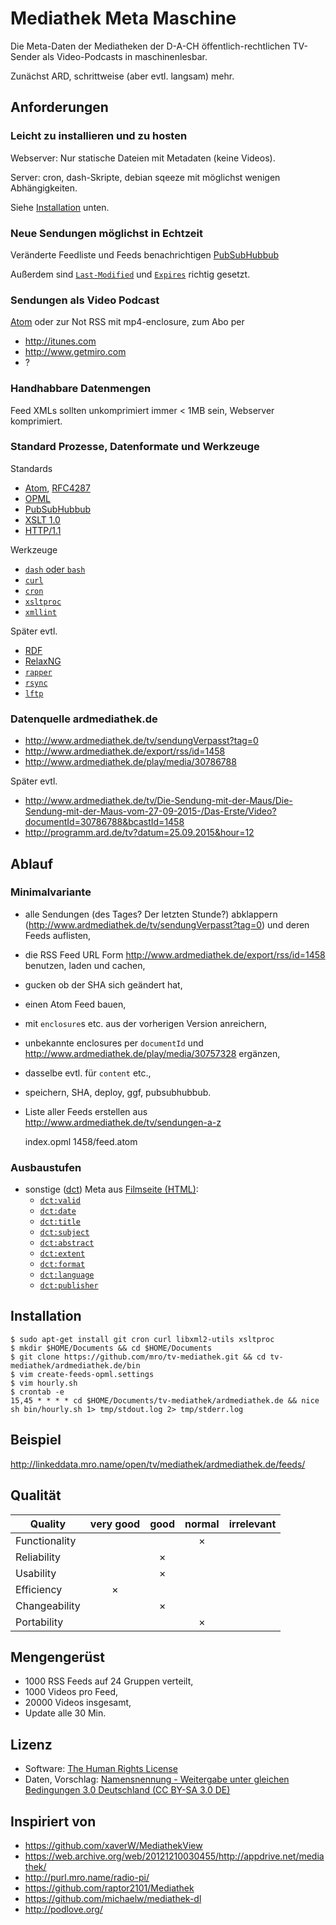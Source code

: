 
# Mediathek Meta Maschine

Die Meta-Daten der Mediatheken der D-A-CH öffentlich-rechtlichen TV-Sender als Video-Podcasts in
maschinenlesbar.

Zunächst ARD, schrittweise (aber evtl. langsam) mehr.

## Anforderungen

### Leicht zu installieren und zu hosten

Webserver: Nur statische Dateien mit Metadaten (keine Videos).

Server: cron, dash-Skripte, debian sqeeze mit möglichst wenigen Abhängigkeiten.

Siehe [Installation](#installation) unten.

### Neue Sendungen möglichst in Echtzeit

Veränderte Feedliste und Feeds benachrichtigen
[PubSubHubbub](https://de.wikipedia.org/wiki/PubSubHubbub)

Außerdem sind [`Last-Modified`](http://www.w3.org/Protocols/rfc2616/rfc2616-sec14.html#sec14.29) und
[`Expires`](http://www.w3.org/Protocols/rfc2616/rfc2616-sec14.html#sec14.21) richtig gesetzt.

### Sendungen als Video Podcast

[Atom](http://atomenabled.org/developers/syndication/) oder zur Not RSS mit mp4-enclosure, zum Abo
per

- http://itunes.com
- http://www.getmiro.com
- ?

### Handhabbare Datenmengen

Feed XMLs sollten unkomprimiert immer < 1MB sein, Webserver komprimiert.

### Standard Prozesse, Datenformate und Werkzeuge

Standards

- [Atom](http://atomenabled.org/developers/syndication/), [RFC4287](https://tools.ietf.org/html/rfc4287)
- [OPML](https://de.wikipedia.org/wiki/Outline_Processor_Markup_Language)
- [PubSubHubbub](https://en.wikipedia.org/wiki/PubSubHubbub)
- [XSLT 1.0](http://www.w3.org/TR/xslt/)
- [HTTP/1.1](http://www.w3.org/Protocols/rfc2616/rfc2616.html)

Werkzeuge

- [`dash` oder `bash`](https://wiki.ubuntu.com/DashAsBinSh)
- [`curl`](http://curl.haxx.se/)
- [`cron`](https://packages.debian.org/de/wheezy/cron)
- [`xsltproc`](http://xmlsoft.org/XSLT/xsltproc.html)
- [`xmllint`](http://xmlsoft.org/xmllint.html)

Später evtl.

- [RDF](https://www.w3.org/RDF/)
- [RelaxNG](http://blog.mro.name/2010/05/xml-toolbox-relax-ng-trang/)
- [`rapper`](http://librdf.org/raptor/rapper.html)
- [`rsync`](https://rsync.samba.org/)
- [`lftp`](http://lftp.yar.ru/lftp-man.html)

### Datenquelle ardmediathek.de

- http://www.ardmediathek.de/tv/sendungVerpasst?tag=0
- http://www.ardmediathek.de/export/rss/id=1458
- http://www.ardmediathek.de/play/media/30786788

Später evtl.

- http://www.ardmediathek.de/tv/Die-Sendung-mit-der-Maus/Die-Sendung-mit-der-Maus-vom-27-09-2015-/Das-Erste/Video?documentId=30786788&bcastId=1458
- http://programm.ard.de/tv?datum=25.09.2015&hour=12

## Ablauf

### Minimalvariante

- alle Sendungen (des Tages? Der letzten Stunde?) abklappern (http://www.ardmediathek.de/tv/sendungVerpasst?tag=0) und deren Feeds auflisten,
- die RSS Feed URL Form http://www.ardmediathek.de/export/rss/id=1458 benutzen, laden und cachen,
- gucken ob der SHA sich geändert hat,
- einen Atom Feed bauen,
- mit `enclosure`s etc. aus der vorherigen Version anreichern,
- unbekannte enclosures per `documentId` und http://www.ardmediathek.de/play/media/30757328 ergänzen,
- dasselbe evtl. für `content` etc.,
- speichern, SHA, deploy, ggf, pubsubhubbub.
- Liste aller Feeds erstellen aus http://www.ardmediathek.de/tv/sendungen-a-z

    index.opml
    1458/feed.atom

### Ausbaustufen

- sonstige ([dct](http://wiki.dublincore.org/index.php/User_Guide/Publishing_Metadata)) Meta aus [Filmseite (HTML)](http://www.ardmediathek.de/tv/Die-Sendung-mit-der-Maus/Die-Sendung-mit-der-Maus-vom-27-09-2015-/Das-Erste/Video?documentId=30786788&bcastId=1458):
	- [`dct:valid`](http://wiki.dublincore.org/index.php/User_Guide/Publishing_Metadata#dcterms:valid)
	- [`dct:date`](http://wiki.dublincore.org/index.php/User_Guide/Publishing_Metadata#dcterms:date)
	- [`dct:title`](http://wiki.dublincore.org/index.php/User_Guide/Publishing_Metadata#dcterms:title)
	- [`dct:subject`](http://wiki.dublincore.org/index.php/User_Guide/Publishing_Metadata#dcterms:subject)
	- [`dct:abstract`](http://wiki.dublincore.org/index.php/User_Guide/Publishing_Metadata#dcterms:abstract)
	- [`dct:extent`](http://wiki.dublincore.org/index.php/User_Guide/Publishing_Metadata#dcterms:extent)
	- [`dct:format`](http://wiki.dublincore.org/index.php/User_Guide/Publishing_Metadata#dcterms:format)
	- [`dct:language`](http://wiki.dublincore.org/index.php/User_Guide/Publishing_Metadata#dcterms:language)
	- [`dct:publisher`](http://wiki.dublincore.org/index.php/User_Guide/Publishing_Metadata#dcterms:publisher)

## Installation

    $ sudo apt-get install git cron curl libxml2-utils xsltproc
    $ mkdir $HOME/Documents && cd $HOME/Documents
    $ git clone https://github.com/mro/tv-mediathek.git && cd tv-mediathek/ardmediathek.de/bin
    $ vim create-feeds-opml.settings
    $ vim hourly.sh
    $ crontab -e
    15,45 * * * * cd $HOME/Documents/tv-mediathek/ardmediathek.de && nice sh bin/hourly.sh 1> tmp/stdout.log 2> tmp/stderr.log

## Beispiel

http://linkeddata.mro.name/open/tv/mediathek/ardmediathek.de/feeds/

## Qualität

| Quality         | very good | good | normal | irrelevant |
|-----------------|:---------:|:----:|:------:|:----------:|
| Functionality   |           |      |    ×   |            |
| Reliability     |           |  ×   |        |            |
| Usability       |           |  ×   |        |            |
| Efficiency      |     ×     |      |        |            |
| Changeability   |           |  ×   |        |            |
| Portability     |           |      |    ×   |            |

## Mengengerüst

- 1000 RSS Feeds auf 24 Gruppen verteilt,
- 1000 Videos pro Feed,
- 20000 Videos insgesamt,
- Update alle 30 Min.

## Lizenz

- Software: [The Human Rights License](LICENSE.txt)
- Daten, Vorschlag: [Namensnennung - Weitergabe unter gleichen Bedingungen 3.0 Deutschland (CC BY-SA 3.0 DE)](http://creativecommons.org/licenses/by-sa/3.0/de/)

## Inspiriert von

- https://github.com/xaverW/MediathekView
- https://web.archive.org/web/20121210030455/http://appdrive.net/mediathek/
- http://purl.mro.name/radio-pi/
- https://github.com/raptor2101/Mediathek
- https://github.com/michaelw/mediathek-dl
- http://podlove.org/
